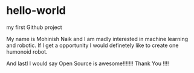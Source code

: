 # hello-world
my first Github project

My name is Mohinish Naik and I am madly interested in machine learning and robotic.
If I get a opportunity I would definetely like to create one humonoid robot.

And lastl I would say Open Source is awesome!!!!!!! 
Thank You !!!!
